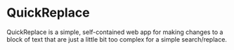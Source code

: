 QuickReplace
============

QuickReplace is a simple, self-contained web app for making changes to a block of text that are just a little bit too complex for a simple search/replace.
